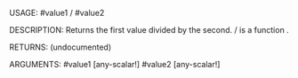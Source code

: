 USAGE:
     #value1 / #value2

DESCRIPTION:
     Returns the first value divided by the second.
     / is a function .

RETURNS:
    (undocumented)

ARGUMENTS:
    #value1 [any-scalar!]
    #value2 [any-scalar!]
